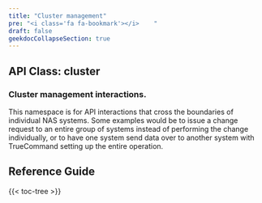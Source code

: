 ```yaml
---
title: "Cluster management"
pre: "<i class='fa fa-bookmark'></i>	"
draft: false
geekdocCollapseSection: true
---
```


## API Class: cluster

### Cluster management interactions.

This namespace is for API interactions that cross the boundaries of individual NAS systems. Some examples would be to issue a change request to an entire group of systems instead of performing the change individually, or to have one system send data over to another system with TrueCommand setting up the entire operation.

## Reference Guide

{{< toc-tree >}}